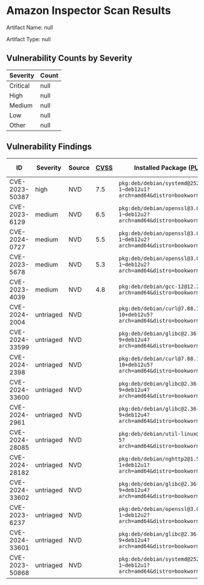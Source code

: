 # Amazon Inspector Scan Results
Artifact Name: null

Artifact Type: null

## Vulnerability Counts by Severity

| Severity | Count |
|----------|-------|
| Critical | null|
| High     | null|
| Medium   | null|
| Low      | null|
| Other    | null|


## Vulnerability Findings

| ID | Severity | Source | [CVSS](https://www.first.org/cvss/) | Installed Package ([PURL](https://github.com/package-url/purl-spec/tree/master?tab=readme-ov-file#purl)) | Fixed Package | Path | [EPSS](https://www.first.org/epss/) | Exploit Available | Exploit Last Seen | CWEs |
| ------- | ------- | ------- | ------- | ------- | ------- | ------- | ------- | ------- | ------- | ------- |
| CVE-2023-50387 | high | NVD | 7.5 | `pkg:deb/debian/systemd@252.22-1~deb12u1?arch=amd64&distro=bookworm&epoch=0` | `null` |  | 0.0366 | true | 2024-05-18T05:37:06Z | `CWE-770` |
| CVE-2023-6129 | medium | NVD | 6.5 | `pkg:deb/debian/openssl@3.0.11-1~deb12u2?arch=amd64&distro=bookworm&epoch=0` | `null` |  | 0.00194 |  |  | `CWE-787` |
| CVE-2024-0727 | medium | NVD | 5.5 | `pkg:deb/debian/openssl@3.0.11-1~deb12u2?arch=amd64&distro=bookworm&epoch=0` | `null` |  | 0.00228 |  |  |  |
| CVE-2023-5678 | medium | NVD | 5.3 | `pkg:deb/debian/openssl@3.0.11-1~deb12u2?arch=amd64&distro=bookworm&epoch=0` | `null` |  | 0.00111 |  |  | `CWE-754` |
| CVE-2023-4039 | medium | NVD | 4.8 | `pkg:deb/debian/gcc-12@12.2.0-14?arch=amd64&distro=bookworm&epoch=0` | `null` |  | 0.00046 | true | 2024-05-18T04:18:41Z | `CWE-693` |
| CVE-2024-2004 | untriaged | NVD |  | `pkg:deb/debian/curl@7.88.1-10+deb12u5?arch=amd64&distro=bookworm&epoch=0` | `null` |  | 0.00044 |  |  |  |
| CVE-2024-33599 | untriaged | NVD |  | `pkg:deb/debian/glibc@2.36-9+deb12u4?arch=amd64&distro=bookworm&epoch=0` | `0:2.36-9+deb12u7` |  | 0.00043 |  |  | `CWE-121` |
| CVE-2024-2398 | untriaged | NVD |  | `pkg:deb/debian/curl@7.88.1-10+deb12u5?arch=amd64&distro=bookworm&epoch=0` | `null` |  | 0.00044 |  |  |  |
| CVE-2024-33600 | untriaged | NVD |  | `pkg:deb/debian/glibc@2.36-9+deb12u4?arch=amd64&distro=bookworm&epoch=0` | `0:2.36-9+deb12u7` |  | 0.00043 |  |  | `CWE-476` |
| CVE-2024-2961 | untriaged | NVD |  | `pkg:deb/debian/glibc@2.36-9+deb12u4?arch=amd64&distro=bookworm&epoch=0` | `0:2.36-9+deb12u6` |  | 0.00044 | true | 2024-05-20T21:13:25Z | `CWE-787` |
| CVE-2024-28085 | untriaged | NVD |  | `pkg:deb/debian/util-linux@2.38.1-5?arch=amd64&distro=bookworm&epoch=0` | `0:2.38.1-5+deb12u1` |  | 0.00046 | true | 2024-05-19T20:53:50Z |  |
| CVE-2024-28182 | untriaged | NVD |  | `pkg:deb/debian/nghttp2@1.52.0-1+deb12u1?arch=amd64&distro=bookworm&epoch=0` | `null` |  | 0.00044 | true | 2024-05-20T15:47:49Z | `CWE-770` |
| CVE-2024-33602 | untriaged | NVD |  | `pkg:deb/debian/glibc@2.36-9+deb12u4?arch=amd64&distro=bookworm&epoch=0` | `0:2.36-9+deb12u7` |  | 0.00043 |  |  | `CWE-466` |
| CVE-2023-6237 | untriaged | NVD |  | `pkg:deb/debian/openssl@3.0.11-1~deb12u2?arch=amd64&distro=bookworm&epoch=0` | `null` |  | 0.00045 |  |  |  |
| CVE-2024-33601 | untriaged | NVD |  | `pkg:deb/debian/glibc@2.36-9+deb12u4?arch=amd64&distro=bookworm&epoch=0` | `0:2.36-9+deb12u7` |  | 0.00043 |  |  | `CWE-617` |
| CVE-2023-50868 | untriaged | NVD |  | `pkg:deb/debian/systemd@252.22-1~deb12u1?arch=amd64&distro=bookworm&epoch=0` | `null` |  | 0.00046 | true | 2024-05-20T06:17:55Z |  |

